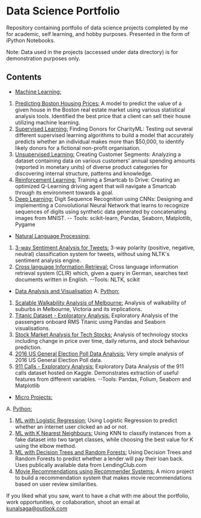 
# Data Science Portfolio

Repository containing portfolio of data science projects completed by me for academic, self learning, and hobby purposes. Presented in the form of iPython Notebooks.

Note: Data used in the projects (accessed under data directory) is for demonstration purposes only.


## Contents

* [Machine Learning:](https://linktodocumentation)
1.  [Predicting Boston Housing Prices:](https://linktodocumentation)
     A model to predict the value of a given house in the Boston real estate market using various statistical analysis tools. Identified the best price that a client can sell their house utilizing machine learning.
2.  [Supervised Learning:](https://linktodocumentation)
     Finding Donors for CharityML: Testing out several different supervised learning algorithms to build a model that accurately predicts whether an individual makes more than $50,000, to identify likely donors for a fictional non-profit organisation.
3.  [Unsupervised Learning:](https://linktodocumentation)
     Creating Customer Segments: Analyzing a dataset containing data on various customers' annual spending amounts (reported in monetary units) of diverse product categories for discovering internal structure, patterns and knowledge.
4.  [Reinforcement Learning:](https://linktodocumentation)
     Training a Smartcab to Drive: Creating an optimized Q-Learning driving agent that will navigate a Smartcab through its environment towards a goal.
5.  [Deep Learning:](https://linktodocumentation)
     Digit Sequence Recognition using CNNs: Designing and implementing a Convolutional Neural Network that learns to recognize sequences of digits using synthetic data generated by concatenating images from MNIST.
-- Tools: scikit-learn, Pandas, Seaborn, Matplotlib, Pygame
* [Natural Language Processing:](https://linktodocumentation)
1. [ 3-way Sentiment Analysis for Tweets:](https://linktodocumentation)
     3-way polarity (positive, negative, neutral) classification system for tweets, without using NLTK's sentiment analysis engine.
2.  [Cross language Information Retrieval:](https://linktodocumentation)
     Cross language information retrieval system (CLIR) which, given a query in German, searches text documents written in English.
--Tools: NLTK, scikit
*   [ Data Analysis and Visualisation](https://linktodocumentation)
A.  [Python:](https://linktodocumentation)
1.  [Scalable Walkability Analysis of Melbourne:](https://linktodocumentation)
     Analysis of walkability of suburbs in Melbourne, Victoria and its implications.
2.  [Titanic Dataset - Exploratory Analysis:](https://linktodocumentation)
     Exploratory Analysis of the passengers onboard RMS Titanic using Pandas and Seaborn visualisations.
3. [Stock Market Analysis for Tech Stocks:](https://linktodocumentation)
     Analysis of technology stocks including change in price over time, daily returns, and stock behaviour prediction.
4.  [2016 US General Election Poll Data Analysis:](https://linktodocumentation)
     Very simple analysis of 2016 US General Election Poll data.
5.  [911 Calls - Exploratory Analysis:](https://linktodocumentation) 
    Exploratory Data Analysis of the 911 calls dataset hosted on Kaggle. Demonstrates extraction of useful features from different variables.
--Tools: Pandas, Folium, Seaborn and Matplotlib
* [Micro Projects:](https://linktodocumentation)

A.  [Python:](https://linktodocumentation)

1.  [ML with Logistic Regression:](https://linktodocumentation)
     Using Logistic Regression to predict whether an internet user clicked an ad or not.
2.  [ML with K Nearest Neighbours:](https://linktodocumentation)
     Using KNN to classify instances from a fake dataset into two target classes, while choosing the best value for K using the elbow method.
3.  [ML with Decision Trees and Random Forests:](https://linktodocumentation)
    Using Decision Trees and Random Forests to predict whether a lender will pay their loan back. Uses publically available data from LendingClub.com
4.  [Movie Recommendations using Recommender Systems:](https://linktodocumentation)
    A micro project to build a recommendation system that makes movie recommendations based on user review similarities.
    
If you liked what you saw, want to have a chat with me about the portfolio, work opportunities, or collaboration, shoot an email at kunalsaga@outlook.com
  
